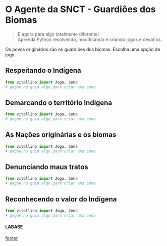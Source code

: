 <!---
Open Source program Pynoplia - Copyright © 2024  Carlo Oliveira** <carlo@nce.ufrj.br>,
PDX-License-Identifier:** `GNU General Public License v3.0 or later <http://is.gd/3Udt>`_.
-->
# O Agente da SNCT - Guardiões dos Biomas
> E agora para algo totalmente diferente! <br>
> Aprenda Python resolvendo, modificando e criando jogos e desafios. <br>

Os povos originários são os guardiões dos biomas. Escolha uma opção de jogo

## Respeitando o Indígena

```python
from vitollino import Jogo, Cena
# pegue no guia algo para criar uma cena
```

## Demarcando o território Indígena

```python
from vitollino import Jogo, Cena
# pegue no guia algo para criar uma cena
```

## As Nações originárias e os biomas

```python
from vitollino import Jogo, Cena
# pegue no guia algo para criar uma cena
```

## Denunciando maus tratos

```python
from vitollino import Jogo, Cena
# pegue no guia algo para criar uma cena
```

## Reconhecendo o valor do Indígena

```python
from vitollino import Jogo, Cena
# pegue no guia algo para criar uma cena
```

#### LABASE
[footer](footer.md ':include')